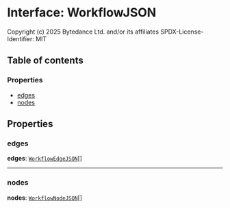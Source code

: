 # Interface: WorkflowJSON

Copyright (c) 2025 Bytedance Ltd. and/or its affiliates
SPDX-License-Identifier: MIT

## Table of contents

### Properties

* [edges](/auto-docs/free-layout-editor/interfaces/WorkflowJSON.md#edges)
* [nodes](/auto-docs/free-layout-editor/interfaces/WorkflowJSON.md#nodes)

## Properties

### edges

**edges**: [`WorkflowEdgeJSON`](/auto-docs/free-layout-editor/interfaces/WorkflowEdgeJSON.md)\[]

***

### nodes

**nodes**: [`WorkflowNodeJSON`](/auto-docs/free-layout-editor/interfaces/WorkflowNodeJSON.md)\[]
